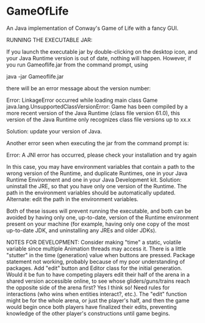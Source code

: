 # GameOfLife
An Java implementation of Conway's Game of Life with a fancy GUI.

RUNNING THE EXECUTABLE JAR:

If you launch the executable jar by double-clicking on the desktop icon, and your Java Runtime version is out of date, nothing will happen.
However, if you run Gameoflife.jar from the command prompt, using 

java -jar Gameoflife.jar

there will be an error message about the version number:

Error: LinkageError occurred while loading main class Game
        java.lang.UnsupportedClassVersionError: Game has been compiled by a more recent version of the Java Runtime (class file version 61.0), this version of the Java Runtime only recognizes class file versions up to xx.x

Solution: update your version of Java.

Another error seen when executing the jar from the command prompt is:

Error: A JNI error has occurred, please check your installation and try again

In this case, you may have environment variables that contain a path to the wrong version of the Runtime, and duplicate Runtimes, one in your Java Runtime Environment and one in your Java Development kit.
Solution: uninstall the JRE, so that you have only one version of the Runtime.  The path in the environment variables should be automatically updated.
Alternate: edit the path in the environment variables.  

Both of these issues will prevent running the executable, and both can be avoided by having only one, up-to-date, version of the Runtime environment present on your machine (for example, having only one copy of the most up-to-date JDK, and uninstalling any JREs and older JDKs).

NOTES FOR DEVELOPMENT:
Consider making "time" a static, volatile variable since multiple Animation threads may access it. There is a little "stutter" in the time (generation) value when buttons are pressed.
Package statement not working, probably because of my poor understanding of packages.
Add "edit" button and Editor class for the initial generation.
Would it be fun to have competing players edit their half of the arena in a shared version accessible online, to see whose gliders/guns/trains reach the opposite side of the arena first?
Yes I think so!  Need rules for interactions (who wins when entities interact?, etc.).
The "edit" function might be for the whole arena, or just the player's half, and then the game would begin once both players have finalized their edits, preventing knowledge of the other player's constructions until game begins.
